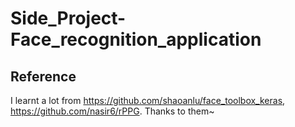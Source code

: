 # Side_Project-Face_recognition_application
## Reference
I learnt a lot from https://github.com/shaoanlu/face_toolbox_keras, https://github.com/nasir6/rPPG. Thanks to them~
